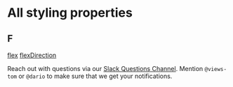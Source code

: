 # All styling properties

## F
[flex](flex.md)
[flexDirection](flexDirection.md)




























Reach out with questions via our [Slack Questions Channel](https://slack.viewsdx.com/).
Mention `@views-tom` or `@dario` to make sure that we get your notifications.

